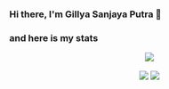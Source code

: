 ### Hi there, I'm Gillya Sanjaya Putra 👋

### and here is my stats
<p align="center"><img src="https://www.codewars.com/users/gillsanjaya9/badges/large"/><br /><br />
  <img src="https://github-readme-stats.vercel.app/api?username=gillsanjaya9&show_icons=true&include_all_commits=true&theme=monokai" 
  <img src="https://github-readme-streak-stats.herokuapp.com/?user=gillsanjaya9&theme=monokai"/>
  <img src="https://github-readme-stats.vercel.app/api/top-langs/?username=gillsanjaya9&layout=compact&theme=monokai&langs_count=12"/><br />
</p>

<!--
**gillsanjaya9/gillsanjaya9** is a ✨ _special_ ✨ repository because its `README.md` (this file) appears on your GitHub profile.

Here are some ideas to get you started:

- 🔭 I’m currently working on ...
- 🌱 I’m currently learning ...
- 👯 I’m looking to collaborate on ...
- 🤔 I’m looking for help with ...
- 💬 Ask me about ...
- 📫 How to reach me: ...
- 😄 Pronouns: ...
- ⚡ Fun fact: ...
-->
